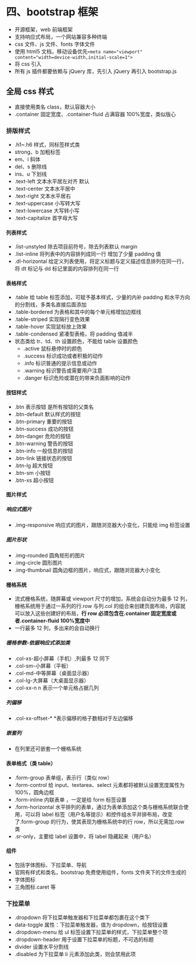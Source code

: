 # 四、bootstrap 框架

- 开源框架，web 前端框架
- 支持响应式布局，一个网站兼容多种终端
- css 文件、js 文件、fonts 字体文件
- 使用 html5 文档，移动设备优先`<meta name="viewport" content="width=device-width,initial-scale=1">`
- 将 css 引入
- 所有 js 插件都要依赖与 jQuery 库，先引入 jQuery 再引入 bootstrap.js

## 全局 css 样式

- 直接使用类名 class，默认容器大小
- .container 固定宽度、.container-fluid 占满容器 100%宽度，类似版心

### 排版样式

- .h1~.h6 样式，同标签样式类
- strong、b 加粗标签
- em、i 斜体
- del、s 删除线
- ins、u 下划线
- .text-left 文本水平居左对齐 默认
- .text-center 文本水平居中
- .text-right 文本水平居右
- .text-uppercase 小写转大写
- .text-lowercase 大写转小写
- .text-capitalize 首字母大写

#### 列表样式

- .list-unstyled 除去项目前符号，除去列表默认 margin
- .list-inline 将列表中的内容排列成同一行 增加了少量 padding 值
- .dl-horizontal 给定义列表使用，将定义标题与定义描述信息排列在同一行，将 dt 标记与 dd 标记里面的内容排列在同一行

#### 表格样式

- .table 给 table 标签添加，可赋予基本样式，少量的内补 padding 和水平方向的分割线，多类名直接后面添加
- .table-bordered 为表格和其中的每个单元格增加边框线
- .table-striped 实现隔行变色效果
- .table-hover 实现鼠标放上效果
- .table-condensed 紧凑型表格，将 padding 值减半
- 状态类给 tr、td、th 设置颜色，不能给 table 设置颜色
  - .active 鼠标悬停时的颜色
  - .success 标识成功或者积极的动作
  - .info 标识普通的提示信息或动作
  - .warning 标识警告或需要用户注意
  - .danger 标识危险或潜在的带来负面影响的动作

#### 按钮样式

- .btn 表示按钮 是所有按钮的父类名
- .btn-default 默认样式的按钮
- .btn-primary 重要的按钮
- .btn-success 成功的按钮
- .btn-danger 危险的按钮
- .btn-warning 警告的按钮
- .btn-info 一般信息的按钮
- .btn-link 链接状态的按钮
- .btn-lg 超大按钮
- .btn-sm 小按钮
- .btn-xs 超小按钮

#### 图片样式

##### 响应式图片

- .img-responsive 响应式的图片，跟随浏览器大小变化，只能给 img 标签设置

##### 图片形状

- .img-rounded 圆角矩形的图片
- .img-circle 圆形图片
- .img-thumbnail 圆角边框的图片，响应式，跟随浏览器大小变化

#### 栅格系统

- 流式栅格系统，随屏幕或 viewport 尺寸的增加，系统会自动分为最多 12 列，栅格系统用于通过一系列的行.row 与列.col 的组合来创建页面布局，内容就可以放入这些创建好的布局，**行 row 必须包含在.container 固定宽度或者.container-fluid 100%宽度中**
- 一行最多 12 列，多出来的会自动换行

##### 栅格参数-依据响应式添加类

- .col-xs-超小屏幕（手机）,列最多 12 同下
- .col-sm-小屏幕（平板）
- .col-md-中等屏幕（桌面显示器）
- .col-lg-大屏幕（大桌面显示器）
- .col-xx-n n 表示一个单元格占据几列

##### 列偏移

- .col-xx-offset-\* \*表示偏移的格子数相对于左边偏移

##### 嵌套列

- 在列里还可嵌套一个栅格系统

#### 表单格式（类 table）

- .form-group 表单组，表示行（类似 row）
- .form-control 给 input、textarea、select 元素都将被默认设置宽度属性为 100%，圆角边框
- .form-inline 内联表单 ，一定是给 form 标签设置
- .form-horizontal 水平排列的表单，通过为表单添加这个类与栅格系统联合使用，可以将 label 标签（用户名等提示）和控件组水平并排布局，改变了.form-group 的行为，使其表现为栅格系统中的行 row，所以无需加.row 类
- .sr-only，主要给 label 设置中，将 label 隐藏起来（用户名）

#### 组件

- 包括字体图标、下拉菜单、导航
- 官网有样式和类名，bootstrap 免费使用组件，fonts 文件夹下的文件生成的
- 字体图标
- 三角图标.caret 等

### 下拉菜单

- .dropdown 将下拉菜单触发器和下拉菜单都包裹在这个类下
- data-toggle 属性：下拉菜单触发器，值为 dropdown，给按钮设置
- .dropdown-menu 给 ul 标签设置下拉菜单的样式，下拉菜单整个项
- .dropdown-header 用于设置下拉菜单的标题，不可选的标题
- divider 设置水平分割线
- .disabled 为下拉菜单 li 元素添加此类，则会禁用此项
